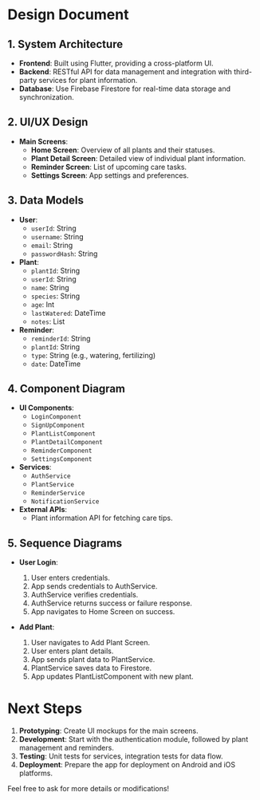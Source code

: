 # Design Document

## 1. System Architecture

- **Frontend**: Built using Flutter, providing a cross-platform UI.
- **Backend**: RESTful API for data management and integration with third-party services for plant information.
- **Database**: Use Firebase Firestore for real-time data storage and synchronization.

## 2. UI/UX Design

- **Main Screens**:
  - **Home Screen**: Overview of all plants and their statuses.
  - **Plant Detail Screen**: Detailed view of individual plant information.
  - **Reminder Screen**: List of upcoming care tasks.
  - **Settings Screen**: App settings and preferences.

## 3. Data Models

- **User**:
  - `userId`: String
  - `username`: String
  - `email`: String
  - `passwordHash`: String
- **Plant**:
  - `plantId`: String
  - `userId`: String
  - `name`: String
  - `species`: String
  - `age`: Int
  - `lastWatered`: DateTime
  - `notes`: List<String>
- **Reminder**:
  - `reminderId`: String
  - `plantId`: String
  - `type`: String (e.g., watering, fertilizing)
  - `date`: DateTime

## 4. Component Diagram

- **UI Components**:
  - `LoginComponent`
  - `SignUpComponent`
  - `PlantListComponent`
  - `PlantDetailComponent`
  - `ReminderComponent`
  - `SettingsComponent`
- **Services**:
  - `AuthService`
  - `PlantService`
  - `ReminderService`
  - `NotificationService`
- **External APIs**:
  - Plant information API for fetching care tips.

## 5. Sequence Diagrams

- **User Login**:
  1. User enters credentials.
  2. App sends credentials to AuthService.
  3. AuthService verifies credentials.
  4. AuthService returns success or failure response.
  5. App navigates to Home Screen on success.

- **Add Plant**:
  1. User navigates to Add Plant Screen.
  2. User enters plant details.
  3. App sends plant data to PlantService.
  4. PlantService saves data to Firestore.
  5. App updates PlantListComponent with new plant.

# Next Steps

1. **Prototyping**: Create UI mockups for the main screens.
2. **Development**: Start with the authentication module, followed by plant management and reminders.
3. **Testing**: Unit tests for services, integration tests for data flow.
4. **Deployment**: Prepare the app for deployment on Android and iOS platforms.

Feel free to ask for more details or modifications!
